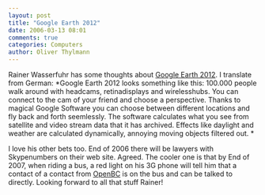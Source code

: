```yaml
---
layout: post
title: "Google Earth 2012"
date: 2006-03-13 08:01
comments: true
categories: Computers
author: Oliver Thylmann
---
```







Rainer Wasserfuhr has some thoughts about [Google Earth 2012](http://wasserfuhr.com/nodes/node.jsp?id=1949). I translate from German:
*Google Earth 2012 looks something like this: 100.000 people walk around with headcams, retinadisplays and wirelesshubs. You can connect to the cam of your friend and choose a perspective. Thanks to magical Google Software you can choose between different locations and fly back and forth seemlessly. The software calculates what you see from satellite and video stream data that it has archived. Effects like daylight and weather are calculated dynamically, annoying moving objects filtered out. *

I love his other bets too. End of 2006 there will be lawyers with Skypenumbers on their web site. Agreed. The cooler one is that by End of 2007, when riding a bus, a red light on his 3G phone will tell him that a contact of a contact from [OpenBC](http://openbc.com/) is on the bus and can be talked to directly. Looking forward to all that stuff Rainer!







